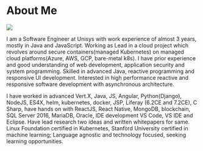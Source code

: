 # About Me


[![](https://img.shields.io/badge/GitHub-sainihimanshu983-success?style=for-the-badge)](https://github.com/sainihimanshu983)


I am a Software Engineer at Unisys with work experience of almost 3 years, mostly in Java and JavaScript. Working as Lead in a cloud project which revolves around secure containers(managed Kubernetes) on managed cloud platforms(Azure, AWS, GCP, bare-metal k8s). I have prior experience and good understanding of web development, application security and system programming. Skilled in advanced Java, reactive programming and responsive UI development. Interested in high performance reactive and responsive software development with asynchronous architecture.

I have worked in advanced Vert.X, Java, JS, Angular, Python(Django), NodeJS, ES4X, helm, kubernetes, docker, JSP, Liferay (6.2CE and 7.2CE), C Sharp, have hands on with ReactJS, React Native, MongoDB, blockchain<hyper-ledger and etherium>, SQL Server 2016, MariaDB, Oracle, IDE development VS Code, VS IDE and Eclipse. Have lead research two ideas and written whitepapers for same. Linux Foundation certified in Kubernetes, Stanford University certified in machine learning; Language agnostic and technology focused, seeking learning opportunities.
